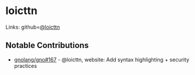 # loicttn
Links: github=[@loicttn](https://github.com/loicttn) 
## Notable Contributions
* [gnolang/gno#167](https://github.com/gnolang/gno/pull/167) - @loicttn, website: Add syntax highlighting + security practices
